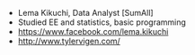 * Lema Kikuchi, Data Analyst [SumAll]
* Studied EE and statistics, basic programming
* https://www.facebook.com/lema.kikuchi
* http://www.tylervigen.com/